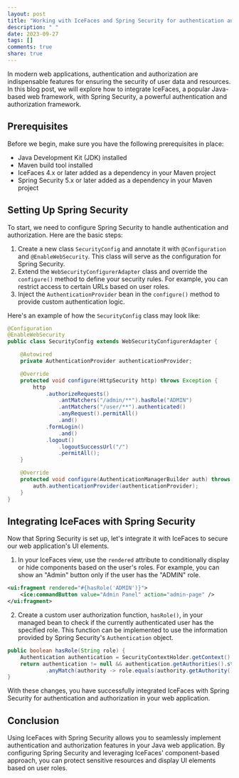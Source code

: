 ```yaml
---
layout: post
title: "Working with IceFaces and Spring Security for authentication and authorization"
description: " "
date: 2023-09-27
tags: []
comments: true
share: true
---
```


In modern web applications, authentication and authorization are indispensable features for ensuring the security of user data and resources. In this blog post, we will explore how to integrate IceFaces, a popular Java-based web framework, with Spring Security, a powerful authentication and authorization framework.

## Prerequisites
Before we begin, make sure you have the following prerequisites in place:
- Java Development Kit (JDK) installed
- Maven build tool installed
- IceFaces 4.x or later added as a dependency in your Maven project
- Spring Security 5.x or later added as a dependency in your Maven project

## Setting Up Spring Security
To start, we need to configure Spring Security to handle authentication and authorization. Here are the basic steps:

1. Create a new class `SecurityConfig` and annotate it with `@Configuration` and `@EnableWebSecurity`. This class will serve as the configuration for Spring Security.
2. Extend the `WebSecurityConfigurerAdapter` class and override the `configure()` method to define your security rules. For example, you can restrict access to certain URLs based on user roles.
3. Inject the `AuthenticationProvider` bean in the `configure()` method to provide custom authentication logic.

Here's an example of how the `SecurityConfig` class may look like:

```java
@Configuration
@EnableWebSecurity
public class SecurityConfig extends WebSecurityConfigurerAdapter {

    @Autowired
    private AuthenticationProvider authenticationProvider;

    @Override
    protected void configure(HttpSecurity http) throws Exception {
        http
            .authorizeRequests()
                .antMatchers("/admin/**").hasRole("ADMIN")
                .antMatchers("/user/**").authenticated()
                .anyRequest().permitAll()
                .and()
            .formLogin()
                .and()
            .logout()
                .logoutSuccessUrl("/")
                .permitAll();
    }

    @Override
    protected void configure(AuthenticationManagerBuilder auth) throws Exception {
        auth.authenticationProvider(authenticationProvider);
    }
}
```

## Integrating IceFaces with Spring Security

Now that Spring Security is set up, let's integrate it with IceFaces to secure our web application's UI elements.

1. In your IceFaces view, use the `rendered` attribute to conditionally display or hide components based on the user's roles. For example, you can show an "Admin" button only if the user has the "ADMIN" role.

```xml
<ui:fragment rendered="#{hasRole('ADMIN')}">
    <ice:commandButton value="Admin Panel" action="admin-page" />
</ui:fragment>
```

2. Create a custom user authorization function, `hasRole()`, in your managed bean to check if the currently authenticated user has the specified role. This function can be implemented to use the information provided by Spring Security's `Authentication` object.

```java
public boolean hasRole(String role) {
    Authentication authentication = SecurityContextHolder.getContext().getAuthentication();
    return authentication != null && authentication.getAuthorities().stream()
            .anyMatch(authority -> role.equals(authority.getAuthority()));
}
```

With these changes, you have successfully integrated IceFaces with Spring Security for authentication and authorization in your web application.

## Conclusion

Using IceFaces with Spring Security allows you to seamlessly implement authentication and authorization features in your Java web application. By configuring Spring Security and leveraging IceFaces' component-based approach, you can protect sensitive resources and display UI elements based on user roles.